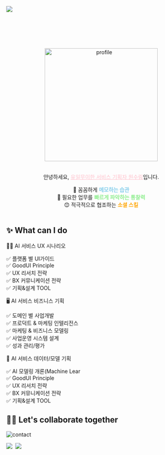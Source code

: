 <br></br>

<img src="https://capsule-render.vercel.app/api?type=venom&color=gradient&height=160&section=header&text=ONE%20AND%20ONLY&fontAlign=50&fontAlignY=70&fontSize=90&fontColor=FFFFFF"/>

<br></br>

<aside style="text-align: center; background-color: rgba(255, 255, 255, 0.03);">
    <br></br>
        <img width="300" alt="profile" src="https://github.com/surimwon/wassup2/assets/161265284/402c53b8-f381-497c-9746-3d742d80058b"></img>
    <br></br>

 안녕하세요, <span style="text-decoration: underline; color: pink">유일무이한 서비스 기획자 원수림</span>입니다.

 📝 꼼꼼하게 <span style="font-weight: bold; color: skyblue;">메모하는 습관</span>  
 👀 필요한 업무를 <span style="font-weight: bold; color: lightgreen;">빠르게 파악하는 통찰력</span>  
 😊 적극적으로 협조하는 <span style="font-weight: bold; color: orange;">소셜 스킬</span> 
<br></br>
</aside>


<h2> ✨ What can I do </h2>
<summary>
  ✍🏻 AI 서비스 UX 시나리오
</summary>
  <p>
     ✅ 플랫폼 별 UI가이드<br>
     ✅ GoodUI Principle<br>
     ✅ UX 리서치 전략<br>
     ✅ BX 커뮤니케이션 전략<br>
     ✅ 기획&설계 TOOL<br>
  </p>

<summary>
  🖥️ AI 서비스 비즈니스 기획 
</summary>
  <p>
     ✅ 도메인 별 사업개발<br>
     ✅ 프로덕트 & 마케팅 인텔리전스<br>
     ✅ 마케팅 & 비즈니스 모델링<br>
     ✅ 사업운영 시스템 설계<br>
     ✅ 성과 관리/평가<br>
  </p>

<summary>
  🤖 AI 서비스 데이터/모델 기획
</summary>
  <p>
     ✅ AI 모델링 개론(Machine Lear<br>
     ✅ GoodUI Principle<br>
     ✅ UX 리서치 전략<br>
     ✅ BX 커뮤니케이션 전략<br>
     ✅ 기획&설계 TOOL<br>
  </p>



<h2> 👋🏻 Let's collaborate together </h2>

![contact](https://github.com/surimwon/wassup2/assets/161265284/f292c13f-2a5d-4b26-be86-9239614908fc)

<p>
  <a href="mailto:wonsoorim@gmail.com"><img src="https://img.shields.io/badge/Gmail-D14836?style=for-the-badge&logo=gmail&logoColor=white&link=wonsoorim@gmail.com"/></a>&nbsp
  <a href="https://www.notion.so/oreumi/ceb6bbd9ceb847c0bb5de8fd87678ace?pvs=4"> <img src="https://img.shields.io/badge/Notion-000000?style=for-the-badge&logo=notion&logoColor=" />
</p>
